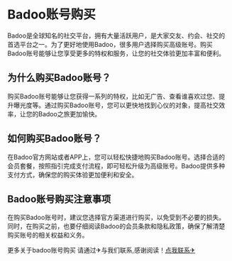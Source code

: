 # Badoo账号购买

Badoo是全球知名的社交平台，拥有大量活跃用户，是大家交友、约会、社交的首选平台之一。为了更好地使用Badoo，很多用户选择购买高级账号。购买Badoo账号能够让您享受更多的特权和服务，让您的社交体验更加丰富和便利。

## 为什么购买Badoo账号？

购买Badoo账号能够让您获得一系列的特权，比如无广告、查看谁喜欢过您、提升曝光度等。通过购买Badoo账号，您可以更快地找到心仪的对象，提高社交效率，让您的Badoo之旅更加愉快。

## 如何购买Badoo账号？

在Badoo官方网站或者APP上，您可以轻松快捷地购买Badoo账号。选择合适的会员套餐，按照指引完成支付流程，即可轻松升级为高级账号。Badoo提供多种支付方式，确保您的购买体验更加便利和安全。

## Badoo账号购买注意事项

在购买Badoo账号时，建议您选择官方渠道进行购买，以免受到不必要的损失。同时，在购买之前，也要仔细阅读Badoo的会员条款和隐私政策，确保了解清楚购买账号的相关权益和义务。

更多关于badoo账号购买 请通过✈与我们联系,感谢阅读！[点我联系✈](https://home.G208.com)
